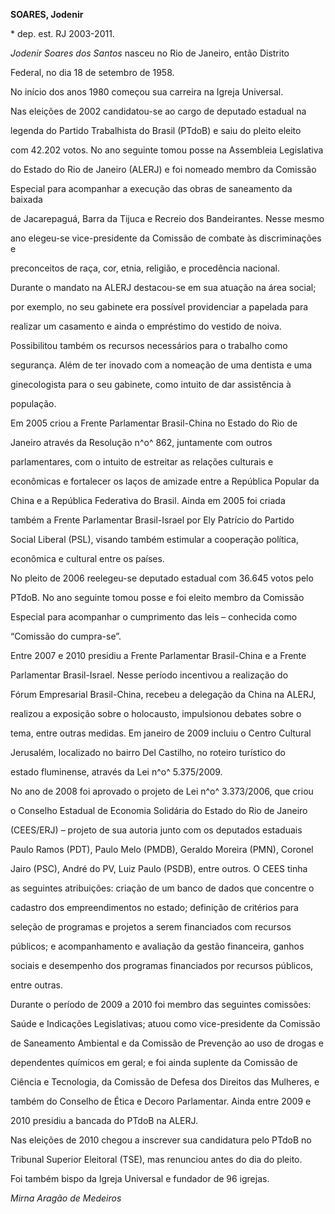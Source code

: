 **SOARES, Jodenir**



\* dep. est. RJ 2003-2011.



*Jodenir Soares dos Santos* nasceu no Rio de Janeiro, então Distrito

Federal, no dia 18 de setembro de 1958.



No início dos anos 1980 começou sua carreira na Igreja Universal.



Nas eleições de 2002 candidatou-se ao cargo de deputado estadual na

legenda do Partido Trabalhista do Brasil (PTdoB) e saiu do pleito eleito

com 42.202 votos. No ano seguinte tomou posse na Assembleia Legislativa

do Estado do Rio de Janeiro (ALERJ) e foi nomeado membro da Comissão

Especial para acompanhar a execução das obras de saneamento da baixada

de Jacarepaguá, Barra da Tijuca e Recreio dos Bandeirantes. Nesse mesmo

ano elegeu-se vice-presidente da Comissão de combate às discriminações e

preconceitos de raça, cor, etnia, religião, e procedência nacional.



Durante o mandato na ALERJ destacou-se em sua atuação na área social;

por exemplo, no seu gabinete era possível providenciar a papelada para

realizar um casamento e ainda o empréstimo do vestido de noiva.

Possibilitou também os recursos necessários para o trabalho como

segurança. Além de ter inovado com a nomeação de uma dentista e uma

ginecologista para o seu gabinete, como intuito de dar assistência à

população.



Em 2005 criou a Frente Parlamentar Brasil-China no Estado do Rio de

Janeiro através da Resolução n^o^ 862, juntamente com outros

parlamentares, com o intuito de estreitar as relações culturais e

econômicas e fortalecer os laços de amizade entre a República Popular da

China e a República Federativa do Brasil. Ainda em 2005 foi criada

também a Frente Parlamentar Brasil-Israel por Ely Patrício do Partido

Social Liberal (PSL), visando também estimular a cooperação política,

econômica e cultural entre os países.



No pleito de 2006 reelegeu-se deputado estadual com 36.645 votos pelo

PTdoB. No ano seguinte tomou posse e foi eleito membro da Comissão

Especial para acompanhar o cumprimento das leis – conhecida como

“Comissão do cumpra-se”.



Entre 2007 e 2010 presidiu a Frente Parlamentar Brasil-China e a Frente

Parlamentar Brasil-Israel. Nesse período incentivou a realização do

Fórum Empresarial Brasil-China, recebeu a delegação da China na ALERJ,

realizou a exposição sobre o holocausto, impulsionou debates sobre o

tema, entre outras medidas. Em janeiro de 2009 incluiu o Centro Cultural

Jerusalém, localizado no bairro Del Castilho, no roteiro turístico do

estado fluminense, através da Lei n^o^ 5.375/2009.



No ano de 2008 foi aprovado o projeto de Lei n^o^ 3.373/2006, que criou

o Conselho Estadual de Economia Solidária do Estado do Rio de Janeiro

(CEES/ERJ) – projeto de sua autoria junto com os deputados estaduais

Paulo Ramos (PDT), Paulo Melo (PMDB), Geraldo Moreira (PMN), Coronel

Jairo (PSC), André do PV, Luiz Paulo (PSDB), entre outros. O CEES tinha

as seguintes atribuições: criação de um banco de dados que concentre o

cadastro dos empreendimentos no estado; definição de critérios para

seleção de programas e projetos a serem financiados com recursos

públicos; e acompanhamento e avaliação da gestão financeira, ganhos

sociais e desempenho dos programas financiados por recursos públicos,

entre outras.



Durante o período de 2009 a 2010 foi membro das seguintes comissões:

Saúde e Indicações Legislativas; atuou como vice-presidente da Comissão

de Saneamento Ambiental e da Comissão de Prevenção ao uso de drogas e

dependentes químicos em geral; e foi ainda suplente da Comissão de

Ciência e Tecnologia, da Comissão de Defesa dos Direitos das Mulheres, e

também do Conselho de Ética e Decoro Parlamentar. Ainda entre 2009 e

2010 presidiu a bancada do PTdoB na ALERJ.



Nas eleições de 2010 chegou a inscrever sua candidatura pelo PTdoB no

Tribunal Superior Eleitoral (TSE), mas renunciou antes do dia do pleito.



Foi também bispo da Igreja Universal e fundador de 96 igrejas.



*Mirna Aragão de Medeiros*



